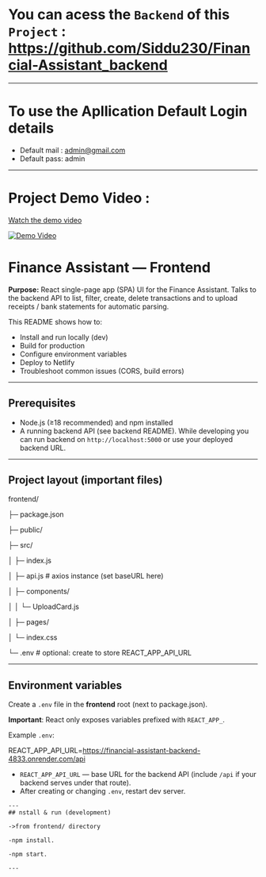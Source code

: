 # You can acess the `Backend` of this `Project` : https://github.com/Siddu230/Financial-Assistant_backend
---
# To use the Apllication Default Login details  
 - Default mail : admin@gmail.com 
 - Default pass: admin
---

# Project  Demo Video :
<a href="https://drive.google.com/file/d/1q-3whW0WJ1Z75Zj9Cdr2J4I2QYVz72UC/view?usp=drive_link">Watch the demo video</a>

[![Demo Video](https://encrypted-tbn0.gstatic.com/images?q=tbn:ANd9GcTnV-MQcJkCEzr_aYZry0hkuFjwhxjvvlJzyg&s)](https://drive.google.com/file/d/1q-3whW0WJ1Z75Zj9Cdr2J4I2QYVz72UC/view?usp=drive_link)

# Finance Assistant — Frontend

**Purpose:** React single-page app (SPA) UI for the Finance Assistant. Talks to the backend API to list, filter, create, delete transactions and to upload receipts / bank statements for automatic parsing.

This README shows how to:
- Install and run locally (dev)
- Build for production
- Configure environment variables
- Deploy to Netlify
- Troubleshoot common issues (CORS, build errors)

---

## Prerequisites

- Node.js (≥18 recommended) and npm installed
- A running backend API (see backend README). While developing you can run backend on `http://localhost:5000` or use your deployed backend URL.

---

## Project layout (important files)

frontend/

├─ package.json

├─ public/

├─ src/

│ ├─ index.js

│ ├─ api.js # axios instance (set baseURL here)

│ ├─ components/

│ │ └─ UploadCard.js

│ ├─ pages/

│ └─ index.css

└─ .env # optional: create to store REACT_APP_API_URL

---

## Environment variables

Create a `.env` file in the **frontend** root (next to package.json).

**Important**: React only exposes variables prefixed with `REACT_APP_`.

Example `.env`:

REACT_APP_API_URL=https://financial-assistant-backend-4833.onrender.com/api

- `REACT_APP_API_URL` — base URL for the backend API (include `/api` if your backend serves under that route).
- After creating or changing `.env`, restart dev server.

```
---
## nstall & run (development)

->from frontend/ directory

-npm install.

-npm start.

---




